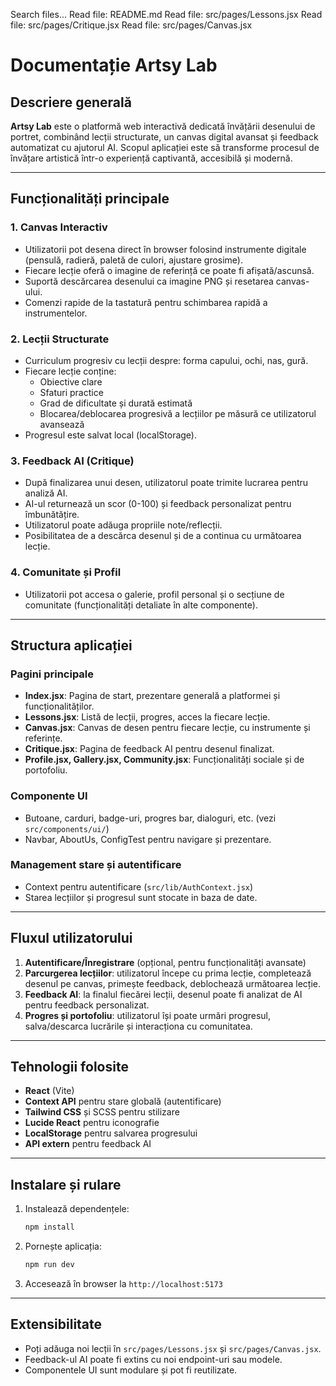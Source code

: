 Search files...
Read file: README.md
Read file: src/pages/Lessons.jsx
Read file: src/pages/Critique.jsx
Read file: src/pages/Canvas.jsx
# Documentație Artsy Lab

## Descriere generală

**Artsy Lab** este o platformă web interactivă dedicată învățării desenului de portret, combinând lecții structurate, un canvas digital avansat și feedback automatizat cu ajutorul AI. Scopul aplicației este să transforme procesul de învățare artistică într-o experiență captivantă, accesibilă și modernă.

---

## Funcționalități principale

### 1. Canvas Interactiv
- Utilizatorii pot desena direct în browser folosind instrumente digitale (pensulă, radieră, paletă de culori, ajustare grosime).
- Fiecare lecție oferă o imagine de referință ce poate fi afișată/ascunsă.
- Suportă descărcarea desenului ca imagine PNG și resetarea canvas-ului.
- Comenzi rapide de la tastatură pentru schimbarea rapidă a instrumentelor.

### 2. Lecții Structurate
- Curriculum progresiv cu lecții despre: forma capului, ochi, nas, gură.
- Fiecare lecție conține:
  - Obiective clare
  - Sfaturi practice
  - Grad de dificultate și durată estimată
  - Blocarea/deblocarea progresivă a lecțiilor pe măsură ce utilizatorul avansează
- Progresul este salvat local (localStorage).

### 3. Feedback AI (Critique)
- După finalizarea unui desen, utilizatorul poate trimite lucrarea pentru analiză AI.
- AI-ul returnează un scor (0-100) și feedback personalizat pentru îmbunătățire.
- Utilizatorul poate adăuga propriile note/reflecții.
- Posibilitatea de a descărca desenul și de a continua cu următoarea lecție.

### 4. Comunitate și Profil
- Utilizatorii pot accesa o galerie, profil personal și o secțiune de comunitate (funcționalități detaliate în alte componente).

---

## Structura aplicației

### Pagini principale

- **Index.jsx**: Pagina de start, prezentare generală a platformei și funcționalităților.
- **Lessons.jsx**: Listă de lecții, progres, acces la fiecare lecție.
- **Canvas.jsx**: Canvas de desen pentru fiecare lecție, cu instrumente și referințe.
- **Critique.jsx**: Pagina de feedback AI pentru desenul finalizat.
- **Profile.jsx, Gallery.jsx, Community.jsx**: Funcționalități sociale și de portofoliu.

### Componente UI

- Butoane, carduri, badge-uri, progres bar, dialoguri, etc. (vezi `src/components/ui/`)
- Navbar, AboutUs, ConfigTest pentru navigare și prezentare.

### Management stare și autentificare

- Context pentru autentificare (`src/lib/AuthContext.jsx`)
- Starea lecțiilor și progresul sunt stocate in baza de date.

---

## Fluxul utilizatorului

1. **Autentificare/Înregistrare** (opțional, pentru funcționalități avansate)
2. **Parcurgerea lecțiilor**: utilizatorul începe cu prima lecție, completează desenul pe canvas, primește feedback, deblochează următoarea lecție.
3. **Feedback AI**: la finalul fiecărei lecții, desenul poate fi analizat de AI pentru feedback personalizat.
4. **Progres și portofoliu**: utilizatorul își poate urmări progresul, salva/descarca lucrările și interacționa cu comunitatea.

---

## Tehnologii folosite

- **React** (Vite)
- **Context API** pentru stare globală (autentificare)
- **Tailwind CSS** și SCSS pentru stilizare
- **Lucide React** pentru iconografie
- **LocalStorage** pentru salvarea progresului
- **API extern** pentru feedback AI

---

## Instalare și rulare

1. Instalează dependențele:
   ```bash
   npm install
   ```
2. Pornește aplicația:
   ```bash
   npm run dev
   ```
3. Accesează în browser la `http://localhost:5173`

---

## Extensibilitate

- Poți adăuga noi lecții în `src/pages/Lessons.jsx` și `src/pages/Canvas.jsx`.
- Feedback-ul AI poate fi extins cu noi endpoint-uri sau modele.
- Componentele UI sunt modulare și pot fi reutilizate.